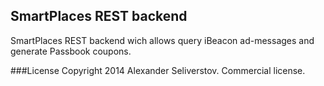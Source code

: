 ## SmartPlaces REST backend
SmartPlaces REST backend wich allows query iBeacon ad-messages and generate Passbook coupons.

###License
Copyright 2014 Alexander Seliverstov. Commercial license.
